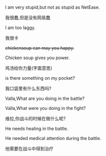 I am very stupid,but not as stupid as NetEase.

我很蠢,但是没有网易蠢

I am too laggy.

我很卡

~~chickensoup can may you happy.~~

Chicken soup gives you power.

鸡汤给你力量(字面意思)

is there something on my pocket?

我口袋里有什么东西吗?

Valla,What are you doing in the battle?

Valla,What were you doing in the fight?

维拉,你战斗的时候在做什么呢?

He needs healing in the battle.

He needed medical attention during the battle.

他需要在战斗中得到治疗
